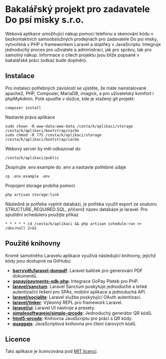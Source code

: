 # Bakalářský projekt pro zadavatele Do psí misky s.r.o.

Webová aplikace umožňující nákup pomocí telefonu a skenování kódu v bezkontaktních samoobslužných prodejnách pro zadavatele Do psí misky, vytvořená v PHP s frameworkem Laravel a doplňky v JavaScriptu.
Integruje jednoduchý proces pro uživatele a administraci, jak pro správu, tak pro samotný nákup.
Informace o cílech projektu jsou blíže popsané v bakalářské práci (odkaz bude doplněn).

## Instalace

Pro instalaci potřebných závislostí se ujistěte, že máte nainstalované apache2, PHP, Composer, MariaDB, imagick, a pro uživatelský komfort i phpMyAdmin. Poté spusťte v složce, kde je stažený git projekt:
```
composer install
```
Nastavte práva aplikace
```
sudo chown -R www-data:www-data /cesta/k/aplikaci/storage /cesta/k/aplikaci/bootstrap/cache
sudo chmod -R 775 /cesta/k/aplikaci/storage /cesta/k/aplikaci/bootstrap/cache
```
Webový server by měl odkazovat do 
```
/cesta/k/aplikaci/public
```
Zkopírujte .env.example do .env a nastavte potřebné údaje
```
cp .env.example .env
```
Propojení storage probíhá pomocí 
```
php artisan storage:link
```

Následně je potřeba vyplnit databázi, je potřeba využít export ze souboru STRUCTURE_REQUIRED.SQL, přičemž název databáze je laravel.
Pro spuštění scheduleru použijte příkaz
```
* * * * * cd /cesta/k/aplikaci && php artisan schedule:run >> /dev/null 2>&1
```








## Použité knihovny

Kromě samotného Laravelu aplikace využívá následující knihovny, jejichž kódy jsou dostupné na GitHubu:

- **[barryvdh/laravel-dompdf](https://github.com/barryvdh/laravel-dompdf)**: Laravel balíček pro generování PDF dokumentů.
- **[gopay/payments-sdk-php](https://github.com/gopaycommunity/payments-sdk-php)**: Integrace GoPay Plateb pro PHP.
- **[laravel/sanctum](https://github.com/laravel/sanctum)**: Laravel Sanctum poskytuje jednoduché a lehké autentizační řešení pro SPAs, mobilní aplikace a jednoduchá API.
- **[laravel/socialite](https://github.com/laravel/socialite)**: Laravel služba poskytující OAuth autentizaci.
- **[laravel/tinker](https://github.com/laravel/tinker)**: Výkonný REPL pro framework Laravel.
- **[laravel/ui](https://github.com/laravel/ui)**: Laravel UI nástroje a presety.
- **[simplesoftwareio/simple-qrcode](https://github.com/SimpleSoftwareIO/simple-qrcode)**: Jednoduchý generátor QR kódů.
- **[html5-qrcode](https://github.com/mebjas/html5-qrcode)**: Knihovna JavaScriptu pro práci s QR kódy.
- **[quaggajs](https://github.com/serratus/quaggaJS)**: JavaScriptová knihovna pro čtení čárových kódů.

## Licence

Tato aplikace je licencována pod [MIT licencí](https://opensource.org/licenses/MIT).
